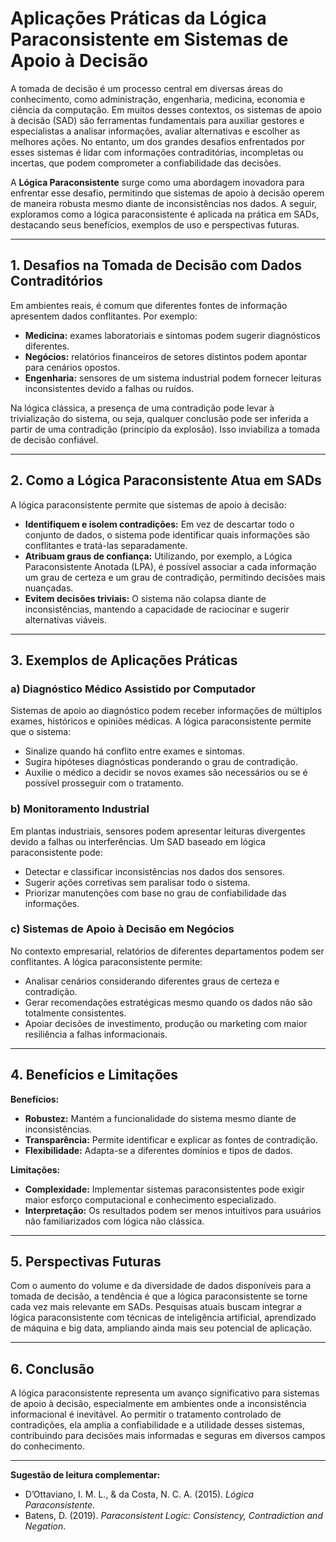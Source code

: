 
# Aplicações Práticas da Lógica Paraconsistente em Sistemas de Apoio à Decisão

A tomada de decisão é um processo central em diversas áreas do conhecimento, como administração, engenharia, medicina, economia e ciência da computação. Em muitos desses contextos, os sistemas de apoio à decisão (SAD) são ferramentas fundamentais para auxiliar gestores e especialistas a analisar informações, avaliar alternativas e escolher as melhores ações. No entanto, um dos grandes desafios enfrentados por esses sistemas é lidar com informações contraditórias, incompletas ou incertas, que podem comprometer a confiabilidade das decisões.

A **Lógica Paraconsistente** surge como uma abordagem inovadora para enfrentar esse desafio, permitindo que sistemas de apoio à decisão operem de maneira robusta mesmo diante de inconsistências nos dados. A seguir, exploramos como a lógica paraconsistente é aplicada na prática em SADs, destacando seus benefícios, exemplos de uso e perspectivas futuras.

___

## 1. Desafios na Tomada de Decisão com Dados Contraditórios

Em ambientes reais, é comum que diferentes fontes de informação apresentem dados conflitantes. Por exemplo:

- **Medicina:** exames laboratoriais e sintomas podem sugerir diagnósticos diferentes.
- **Negócios:** relatórios financeiros de setores distintos podem apontar para cenários opostos.
- **Engenharia:** sensores de um sistema industrial podem fornecer leituras inconsistentes devido a falhas ou ruídos.

Na lógica clássica, a presença de uma contradição pode levar à trivialização do sistema, ou seja, qualquer conclusão pode ser inferida a partir de uma contradição (princípio da explosão). Isso inviabiliza a tomada de decisão confiável.

___

## 2. Como a Lógica Paraconsistente Atua em SADs

A lógica paraconsistente permite que sistemas de apoio à decisão:

- **Identifiquem e isolem contradições:** Em vez de descartar todo o conjunto de dados, o sistema pode identificar quais informações são conflitantes e tratá-las separadamente.
- **Atribuam graus de confiança:** Utilizando, por exemplo, a Lógica Paraconsistente Anotada (LPA), é possível associar a cada informação um grau de certeza e um grau de contradição, permitindo decisões mais nuançadas.
- **Evitem decisões triviais:** O sistema não colapsa diante de inconsistências, mantendo a capacidade de raciocinar e sugerir alternativas viáveis.

___

## 3. Exemplos de Aplicações Práticas

### a) Diagnóstico Médico Assistido por Computador

Sistemas de apoio ao diagnóstico podem receber informações de múltiplos exames, históricos e opiniões médicas. A lógica paraconsistente permite que o sistema:

- Sinalize quando há conflito entre exames e sintomas.
- Sugira hipóteses diagnósticas ponderando o grau de contradição.
- Auxilie o médico a decidir se novos exames são necessários ou se é possível prosseguir com o tratamento.

### b) Monitoramento Industrial

Em plantas industriais, sensores podem apresentar leituras divergentes devido a falhas ou interferências. Um SAD baseado em lógica paraconsistente pode:

- Detectar e classificar inconsistências nos dados dos sensores.
- Sugerir ações corretivas sem paralisar todo o sistema.
- Priorizar manutenções com base no grau de confiabilidade das informações.

### c) Sistemas de Apoio à Decisão em Negócios

No contexto empresarial, relatórios de diferentes departamentos podem ser conflitantes. A lógica paraconsistente permite:

- Analisar cenários considerando diferentes graus de certeza e contradição.
- Gerar recomendações estratégicas mesmo quando os dados não são totalmente consistentes.
- Apoiar decisões de investimento, produção ou marketing com maior resiliência a falhas informacionais.

___

## 4. Benefícios e Limitações

**Benefícios:**
- **Robustez:** Mantém a funcionalidade do sistema mesmo diante de inconsistências.
- **Transparência:** Permite identificar e explicar as fontes de contradição.
- **Flexibilidade:** Adapta-se a diferentes domínios e tipos de dados.

**Limitações:**
- **Complexidade:** Implementar sistemas paraconsistentes pode exigir maior esforço computacional e conhecimento especializado.
- **Interpretação:** Os resultados podem ser menos intuitivos para usuários não familiarizados com lógica não clássica.

___

## 5. Perspectivas Futuras

Com o aumento do volume e da diversidade de dados disponíveis para a tomada de decisão, a tendência é que a lógica paraconsistente se torne cada vez mais relevante em SADs. Pesquisas atuais buscam integrar a lógica paraconsistente com técnicas de inteligência artificial, aprendizado de máquina e big data, ampliando ainda mais seu potencial de aplicação.

___

## 6. Conclusão

A lógica paraconsistente representa um avanço significativo para sistemas de apoio à decisão, especialmente em ambientes onde a inconsistência informacional é inevitável. Ao permitir o tratamento controlado de contradições, ela amplia a confiabilidade e a utilidade desses sistemas, contribuindo para decisões mais informadas e seguras em diversos campos do conhecimento.

___

**Sugestão de leitura complementar:**  
- D’Ottaviano, I. M. L., & da Costa, N. C. A. (2015). *Lógica Paraconsistente*.  
- Batens, D. (2019). *Paraconsistent Logic: Consistency, Contradiction and Negation*.

